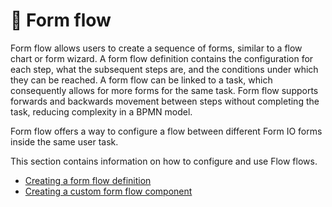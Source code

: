 # 🔀 Form flow

Form flow allows users to create a sequence of forms, similar to a flow chart or form wizard. A form flow definition contains the configuration for each step, what the subsequent steps are, and the conditions under which they can be reached. A form flow can be linked to a task, which consequently allows for more forms for the same task. Form flow supports forwards and backwards movement between steps without completing the task, reducing complexity in a BPMN model.

Form flow offers a way to configure a flow between different Form IO forms inside the same user task.

This section contains information on how to configure and use Flow flows.

* [Creating a form flow definition](create-form-flow-definition.md)
* [Creating a custom form flow component](form-flow/create-custom-component.md)
